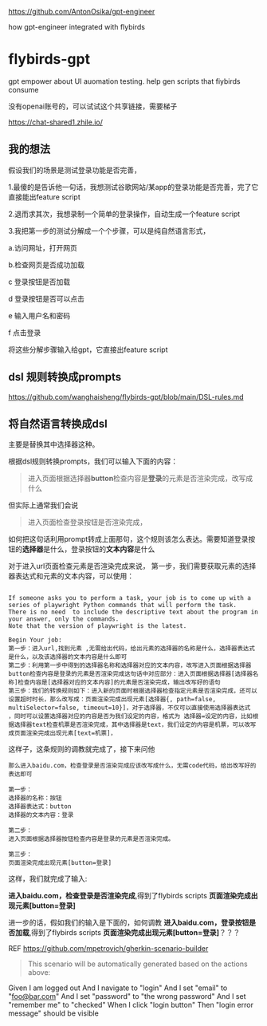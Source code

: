 https://github.com/AntonOsika/gpt-engineer

how gpt-engineer integrated with flybirds


# flybirds-gpt
gpt empower about UI auomation testing. help gen scripts that fiybirds consume

没有openai账号的，可以试试这个共享链接，需要梯子

https://chat-shared1.zhile.io/


## 我的想法

假设我们的场景是测试登录功能是否完善，

1.最傻的是告诉他一句话，我想测试谷歌网站/某app的登录功能是否完善，完了它直接能出feature script

2.退而求其次，我想录制一个简单的登录操作，自动生成一个feature script

3.我把第一步的测试分解成一个个步骤，可以是纯自然语言形式，

a.访问网址，打开网页

b.检查网页是否成功加载

c 登录按钮是否加载

d 登录按钮是否可以点击

e 输入用户名和密码

f 点击登录

将这些分解步骤输入给gpt，它直接出feature script


## dsl 规则转换成prompts

https://github.com/wanghaisheng/flybirds-gpt/blob/main/DSL-rules.md

## 将自然语言转换成dsl

主要是替换其中选择器这种。

根据dsl规则转换prompts，我们可以输入下面的内容：
>进入页面根据选择器**button**检查内容是**登录**的元素是否渲染完成，改写成什么

但实际上通常我们会说
>进入页面检查登录按钮是否渲染完成，

如何把这句话利用prompt转成上面那句，这个规则该怎么表达。需要知道登录按钮的**选择器**是什么，登录按钮的**文本内容**是什么


对于进入url页面检查元素是否渲染完成来说，
第一步，我们需要获取元素的选择器表达式和元素的文本内容，可以使用：
```

If someone asks you to perform a task, your job is to come up with a series of playwright Python commands that will perform the task. 
There is no need  to include the descriptive text about the program in your answer, only the commands.
Note that the version of playwright is the latest.

Begin Your job:  
第一步：进入url,找到元素 ,无需给出代码，给出元素的选择器的名称是什么，选择器表达式是什么，以及该选择器的文本内容是什么即可
第二步：利用第一步中得到的选择器名称和选择器对应的文本内容，改写进入页面根据选择器button检查内容是登录的元素是否渲染完成这句话中对应部分：进入页面根据选择器[选择器名称]检查内容是[选择器对应的文本内容]的元素是否渲染完成，输出改写好的语句
第三歩：我们的转换规则如下：进入新的页面时根据选择器检查指定元素是否渲染完成，还可以设置超时时长，那么改写成：页面渲染完成出现元素[选择器{, path=false, multiSelector=false, timeout=10}]，对于选择器，不仅可以直接使用选择器表达式 ，同时可以设置选择器对应的内容是否为我们设定的内容，格式为 选择器=设定的内容，比如根据选择器text检查机票是否渲染完成，其中选择器是text，我们设定的内容是机票，可以改写成页面渲染完成出现元素[text=机票]，
```

这样子，这条规则的调教就完成了，接下来问他

```
那么进入baidu.com，检查登录是否渲染完成应该改写成什么，无需code代码，给出改写好的表达即可

```

```
第一步：
选择器的名称：按钮
选择器表达式：button
选择器的文本内容：登录

第二步：
进入页面根据选择器按钮检查内容是登录的元素是否渲染完成。

第三步：
页面渲染完成出现元素[button=登录]
````


这样，我们就完成了输入:

**进入baidu.com，检查登录是否渲染完成**,得到了flybirds scripts **页面渲染完成出现元素[button=登录]**


进一步的话，假如我们的输入是下面的，如何调教
**进入baidu.com，登录按钮是否加载**,得到了flybirds scripts **页面渲染完成出现元素[button=登录]**？？？




REF
https://github.com/mpetrovich/gherkin-scenario-builder

>This scenario will be automatically generated based on the actions above:

Given I am logged out
And I navigate to "login"
And I set "email" to "foo@bar.com"
And I set "password" to "the wrong password"
And I set "remember me" to "checked"
When I click "login button"
Then "login error message" should be visible

